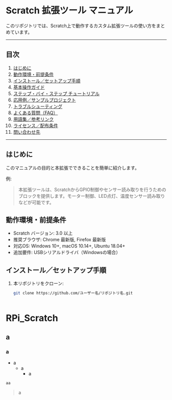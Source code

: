 # Scratch 拡張ツール マニュアル

このリポジトリでは、Scratch上で動作するカスタム拡張ツールの使い方をまとめています。

---

## 目次
1. [はじめに](#はじめに)
2. [動作環境・前提条件](#動作環境・前提条件)
3. [インストール／セットアップ手順](#インストールセットアップ手順)
4. [基本操作ガイド](#基本操作ガイド)
5. [ステップ・バイ・ステップ チュートリアル](#ステップバイステップ-チュートリアル)
6. [応用例／サンプルプロジェクト](#応用例サンプルプロジェクト)
7. [トラブルシューティング](#トラブルシューティング)
8. [よくある質問（FAQ）](#よくある質問faq)
9. [用語集／参考リンク](#用語集参考リンク)
10. [ライセンス／配布条件](#ライセンス配布条件)
11. [問い合わせ先](#問い合わせ先)

---

## はじめに
このマニュアルの目的と本拡張でできることを簡単に紹介します。

例:
> 本拡張ツールは、ScratchからGPIO制御やセンサー読み取りを行うためのブロックを提供します。モーター制御、LED点灯、温度センサー読み取りなどが可能です。

## 動作環境・前提条件
- Scratch バージョン: 3.0 以上
- 推奨ブラウザ: Chrome 最新版, Firefox 最新版
- 対応OS: Windows 10+, macOS 10.14+, Ubuntu 18.04+
- 追加要件: USBシリアルドライバ（Windowsの場合）

## インストール／セットアップ手順
1. 本リポジトリをクローン:
   ```bash
   git clone https://github.com/ユーザー名/リポジトリ名.git



# RPi_Scratch
## a
### a
- a
  - a
     - a
```
aa
```

> a

